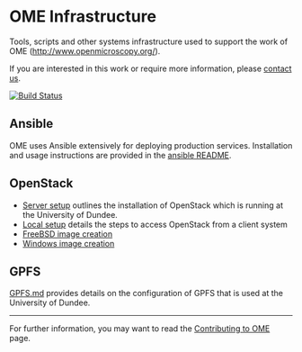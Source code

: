 # OME Infrastructure

Tools, scripts and other systems infrastructure used to support the work of OME (http://www.openmicroscopy.org/).

If you are interested in this work or require more information, please
[contact us](http://www.openmicroscopy.org/site/community).

[![Build Status](https://travis-ci.org/openmicroscopy/infrastructure.png)](http://travis-ci.org/openmicroscopy/infrastructure)

## Ansible

OME uses Ansible extensively for deploying production services. Installation and usage instructions are
provided in the [ansible README](ansible/README.md).

## OpenStack

- [Server setup](docs/openstack/idr-openstack.md) outlines the
  installation of OpenStack which is running at the University of
  Dundee.
- [Local setup](docs/openstack/local-setup.md) details the steps to
  access OpenStack from a client system
- [FreeBSD image creation](docs/openstack/freebsd-image.md)
- [Windows image creation](docs/openstack/windows-image.md)

## GPFS

[GPFS.md](docs/storage/gpfs.md) provides details on the configuration of GPFS that is used
at the University of Dundee.

---------

For further information, you may want to read the
[Contributing to OME](https://www.openmicroscopy.org/site/support/contributing/) page.
